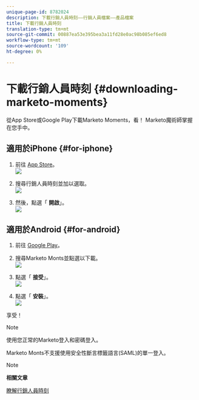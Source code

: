 ```yaml
---
unique-page-id: 8782024
description: 下載行銷人員時刻——行銷人員檔案——產品檔案
title: 下載行銷人員時刻
translation-type: tm+mt
source-git-commit: 00887ea53e395bea3a11fd28e0ac98b085ef6ed8
workflow-type: tm+mt
source-wordcount: '109'
ht-degree: 0%

---
```



# 下載行銷人員時刻 {#downloading-marketo-moments}

從App Store或Google Play下載Marketo Moments，看！ Marketo魔術師掌握在您手中。

## 適用於iPhone {#for-iphone}

1. 前往 [App Store](https://itunes.apple.com/us/genre/ios/id36?mt=8)。\
   ![](assets/image2015-7-15-14-3a52-3a13.png)

1. 搜尋行銷人員時刻並加以選取。\
   ![](assets/image2015-7-7-17-3a19-3a7.png)

1. 然後，點選「 **開啟**」。\
   ![](assets/image2015-7-7-17-3a20-3a51.png)

## 適用於Android {#for-android}

1. 前往 [Google Play](https://play.google.com/store?hl=en)。
1. 搜尋Marketo Monts並點選以下載。\
   ![](assets/image2015-7-14-9-3a6-3a34.png)

1. 點選「 **接受**」。\
   ![](assets/image2015-7-7-16-3a41-3a47.png)

1. 點選「 **安裝**」。\
   ![](assets/image2015-7-7-16-3a43-3a21.png)

享受！

>[!NOTE]
>
>使用您正常的Marketo登入和密碼登入。
>
>Marketo Monts不支援使用安全性斷言標籤語言(SAML)的單一登入。

>[!NOTE]
>
>**相關文章**
>
>[瞭解行銷人員時刻](../../../../../product-docs/core-marketo-concepts/mobile-apps/marketo-moments/understanding-moments/understanding-marketo-moments.md)

